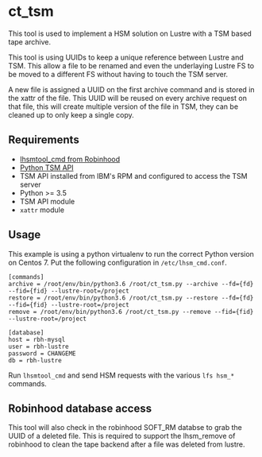 # ct_tsm
This tool is used to implement a HSM solution on Lustre with a TSM based tape archive. 

This tool is using UUIDs to keep a unique reference between Lustre and TSM. This allow a file to be renamed and even the underlaying Lustre FS to be moved to a different FS without having to touch the TSM server.

A new file is assigned a UUID on the first archive command and is stored in the xattr of the file. This UUID will be reused on every archive request on that file, this will create multiple version of the file in TSM, they can be cleaned up to only keep a single copy.

## Requirements
* [lhsmtool_cmd from Robinhood](https://github.com/cea-hpc/robinhood/)
* [Python TSM API](https://github.com/bbrauns/tsm-api-client)
 * TSM API installed from IBM's RPM and configured to access the TSM server 
* Python >= 3.5
 * TSM API module
 *  `xattr` module

## Usage

This example is using a python virtualenv to run the correct Python version on Centos 7. Put the following configuration in `/etc/lhsm_cmd.conf`. 

```
[commands]
archive = /root/env/bin/python3.6 /root/ct_tsm.py --archive --fd={fd} --fid={fid} --lustre-root=/project
restore = /root/env/bin/python3.6 /root/ct_tsm.py --restore --fd={fd} --fid={fid} --lustre-root=/project
remove = /root/env/bin/python3.6 /root/ct_tsm.py --remove --fid={fid} --lustre-root=/project

[database]
host = rbh-mysql
user = rbh-lustre
password = CHANGEME
db = rbh-lustre
```

Run `lhsmtool_cmd` and send HSM requests with the various `lfs hsm_*` commands.

## Robinhood database access
This tool will also check in the robinhood SOFT_RM databse to grab the UUID of a deleted file. This is required to support the lhsm_remove of robinhood to clean the tape backend after a file was deleted from lustre.
